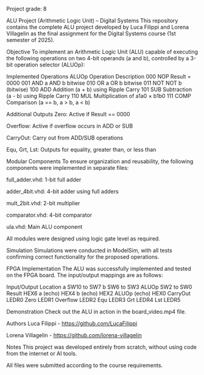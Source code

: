 Project grade: 8

ALU Project (Arithmetic Logic Unit) – Digital Systems
This repository contains the complete ALU project developed by Luca Filippi and Lorena Villagelin as the final assignment for the Digital Systems course (1st semester of 2025).

Objective
To implement an Arithmetic Logic Unit (ALU) capable of executing the following operations on two 4-bit operands (a and b), controlled by a 3-bit operation selector (ALUOp):

Implemented Operations
ALUOp	Operation	Description
000	NOP	Result = 0000
001	AND	a AND b bitwise
010	OR	a OR b bitwise
011	NOT	NOT b (bitwise)
100	ADD	Addition (a + b) using Ripple Carry
101	SUB	Subtraction (a - b) using Ripple Carry
110	MUL	Multiplication of a1a0 × b1b0
111	COMP	Comparison (a == b, a > b, a < b)

Additional Outputs
Zero: Active if Result == 0000

Overflow: Active if overflow occurs in ADD or SUB

CarryOut: Carry out from ADD/SUB operations

Equ, Grt, Lst: Outputs for equality, greater than, or less than

Modular Components
To ensure organization and reusability, the following components were implemented in separate files:

full_adder.vhd: 1-bit full adder

adder_4bit.vhd: 4-bit adder using full adders

mult_2bit.vhd: 2-bit multiplier

comparator.vhd: 4-bit comparator

ula.vhd: Main ALU component

All modules were designed using logic gate level as required.

Simulation
Simulations were conducted in ModelSim, with all tests confirming correct functionality for the proposed operations.

FPGA Implementation
The ALU was successfully implemented and tested on the FPGA board. The input/output mappings are as follows:

Input/Output	Location
a	SW10 to SW7
b	SW6 to SW3
ALUOp	SW2 to SW0
Result	HEX6
a (echo)	HEX4
b (echo)	HEX2
ALUOp (echo)	HEX0
CarryOut	LEDR0
Zero	LEDR1
Overflow	LEDR2
Equ	LEDR3
Grt	LEDR4
Lst	LEDR5

Demonstration
Check out the ALU in action in the board_video.mp4 file.

Authors
Luca Filippi - https://github.com/LucaFilippi

Lorena Villagelin - https://github.com/lorena-villagelin

Notes
This project was developed entirely from scratch, without using code from the internet or AI tools.

All files were submitted according to the course requirements.